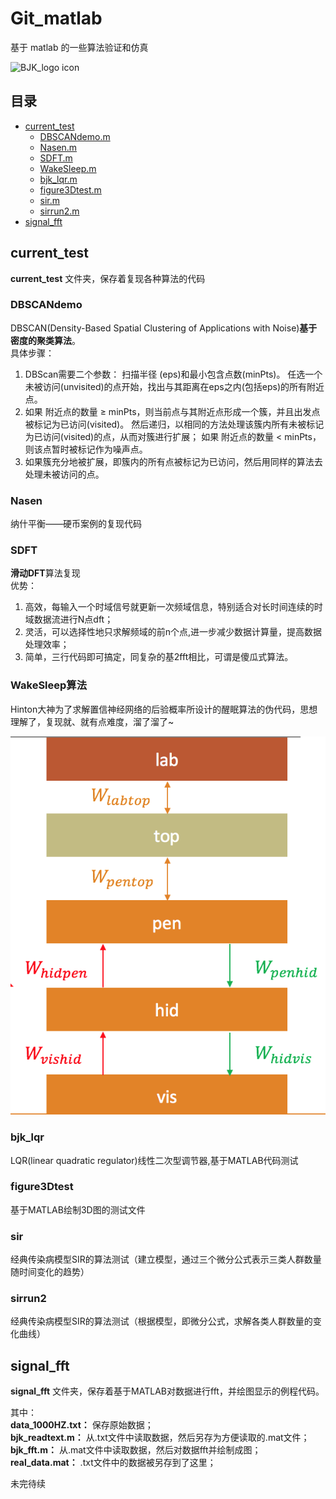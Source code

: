 # Git_matlab
基于 matlab 的一些算法验证和仿真
<br>

![BJK_logo icon](https://github.com/bjk12/LittleBird_TypeExercise/blob/main/bjk1.ico)  
## 目录
* [current_test](#current_test)
  * [DBSCANdemo.m](#DBSCANdemo)
  * [Nasen.m](#nasen)
  * [SDFT.m](#sdft)
  * [WakeSleep.m](#WakeSleep算法)
  * [bjk_lqr.m](#bjk_lqr)
  * [figure3Dtest.m](#figure3dtest)
  * [sir.m](#sir)
  * [sirrun2.m](#sirrun2)
* [signal_fft](#signal_fft)

## current_test
**current_test** 文件夹，保存着复现各种算法的代码<br>
### DBSCANdemo
DBSCAN(Density-Based Spatial Clustering of Applications with Noise)**基于密度的聚类算法**。<br>
具体步骤：
1. DBScan需要二个参数： 扫描半径 (eps)和最小包含点数(minPts)。 任选一个未被访问(unvisited)的点开始，找出与其距离在eps之内(包括eps)的所有附近点。<br>
2. 如果 附近点的数量 ≥ minPts，则当前点与其附近点形成一个簇，并且出发点被标记为已访问(visited)。 然后递归，以相同的方法处理该簇内所有未被标记为已访问(visited)的点，从而对簇进行扩展；
如果 附近点的数量 < minPts，则该点暂时被标记作为噪声点。<br>
3. 如果簇充分地被扩展，即簇内的所有点被标记为已访问，然后用同样的算法去处理未被访问的点。<br>

### Nasen
纳什平衡——硬币案例的复现代码
### SDFT
**滑动DFT**算法复现<br>
优势：
1. 高效，每输入一个时域信号就更新一次频域信息，特别适合对长时间连续的时域数据流进行N点dft；<br>
2. 灵活，可以选择性地只求解频域的前n个点,进一步减少数据计算量，提高数据处理效率；<br>
3. 简单，三行代码即可搞定，同复杂的基2fft相比，可谓是傻瓜式算法。<br>
### WakeSleep算法
Hinton大神为了求解置信神经网络的后验概率所设计的醒眠算法的伪代码，思想理解了，复现就、就有点难度，溜了溜了~<br>

![pic4_wake_sleep](https://github.com/bjk12/Git_matlab/blob/main/current_test/dbn_ws_updownAlgorithm.png)<br>
### bjk_lqr
LQR(linear quadratic regulator)线性二次型调节器,基于MATLAB代码测试
### figure3Dtest
基于MATLAB绘制3D图的测试文件
### sir
经典传染病模型SIR的算法测试（建立模型，通过三个微分公式表示三类人群数量随时间变化的趋势）
### sirrun2
经典传染病模型SIR的算法测试（根据模型，即微分公式，求解各类人群数量的变化曲线）
## signal_fft
**signal_fft** 文件夹，保存着基于MATLAB对数据进行fft，并绘图显示的例程代码。<br>

其中：<br>
**data_1000HZ.txt：** 保存原始数据；<br>
**bjk_readtext.m：** 从.txt文件中读取数据，然后另存为方便读取的.mat文件；<br>
**bjk_fft.m：** 从.mat文件中读取数据，然后对数据fft并绘制成图；<br>
**real_data.mat：** .txt文件中的数据被另存到了这里；<br>

未完待续
